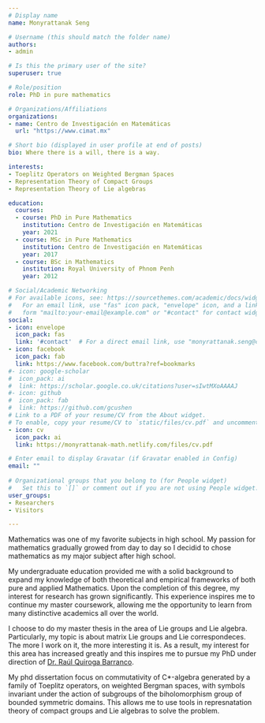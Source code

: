 ```yaml
---
# Display name
name: Monyrattanak Seng

# Username (this should match the folder name)
authors:
- admin

# Is this the primary user of the site?
superuser: true

# Role/position
role: PhD in pure mathematics

# Organizations/Affiliations
organizations:
- name: Centro de Investigación en Matemáticas
  url: "https://www.cimat.mx"

# Short bio (displayed in user profile at end of posts)
bio: Where there is a will, there is a way.

interests:
- Toeplitz Operators on Weighted Bergman Spaces
- Representation Theory of Compact Groups
- Representation Theory of Lie algebras

education:
  courses:
  - course: PhD in Pure Mathematics
    institution: Centro de Investigación en Matemáticas
    year: 2021
  - course: MSc in Pure Mathematics
    institution: Centro de Investigación en Matemáticas
    year: 2017
  - course: BSc in Mathematics
    institution: Royal University of Phnom Penh
    year: 2012

# Social/Academic Networking
# For available icons, see: https://sourcethemes.com/academic/docs/widgets/#icons
#   For an email link, use "fas" icon pack, "envelope" icon, and a link in the
#   form "mailto:your-email@example.com" or "#contact" for contact widget.
social:
- icon: envelope
  icon_pack: fas
  link: '#contact'  # For a direct email link, use "monyrattanak.seng@cimat.mx".
- icon: facebook
  icon_pack: fab
  link: https://www.facebook.com/buttra?ref=bookmarks
#- icon: google-scholar
#  icon_pack: ai
#  link: https://scholar.google.co.uk/citations?user=sIwtMXoAAAAJ
#- icon: github
#  icon_pack: fab
#  link: https://github.com/gcushen
# Link to a PDF of your resume/CV from the About widget.
# To enable, copy your resume/CV to `static/files/cv.pdf` and uncomment the lines below.  
- icon: cv
  icon_pack: ai
  link: https://monyrattanak-math.netlify.com/files/cv.pdf

# Enter email to display Gravatar (if Gravatar enabled in Config)
email: ""
  
# Organizational groups that you belong to (for People widget)
#   Set this to `[]` or comment out if you are not using People widget.  
user_groups:
- Researchers
- Visitors

---
```


Mathematics was one of my favorite subjects in high school. My passion for mathematics gradually growed from day to day so I decidid to chose mathematics as my major subject after high school.

My undergraduate education provided me with a solid background to expand my knowledge of both theoretical and empirical frameworks of both pure and applied Mathematics. Upon the completion of this degree, my interest for research has grown significantly. This experience inspires me to continue my master coursework, allowing me the opportunity to learn from many distinctive academics all over the world.

I choose to do my master thesis in the area of Lie groups and Lie algebra. Particularly, my topic is about matrix Lie groups and Lie correspondeces. The more I work on it, the more interesting it is. As a result, my interest for this area has increased greatly and this inspires me to pursue my PhD under direction of
<a href="https://www.cimat.mx/~quiroga/" target="_blank"> Dr. Raúl Quiroga Barranco</a>.

My phd dissertation focus on commutativity of C*-algebra generated by a family of Toeplitz operators, on weighted Bergman spaces, with symbols invariant under the action of subgroups of the biholomorphism group of bounded symmetric domains. This allows me to use tools in represnatation theory of compact groups and Lie algebras to solve the problem.
